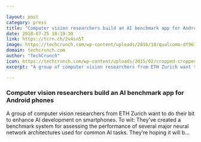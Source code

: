 ```yaml
---

layout: post
category: press
title: "Computer vision researchers build an AI benchmark app for Android phones"
date: 2018-07-25 10:19:30
link: https://tcrn.ch/2v4sn5T
image: https://techcrunch.com/wp-content/uploads/2016/10/qualcomm-df967dac.jpg?w=533
domain: techcrunch.com
author: "TechCrunch"
icon: https://techcrunch.com/wp-content/uploads/2015/02/cropped-cropped-favicon-gradient.png?w=180
excerpt: "A group of computer vision researchers from ETH Zurich want to do their bit to enhance AI development on smartphones. To wit: They’ve created a benchmark system for assessing the performance of several major neural network architectures used for common AI tasks. They’re hoping it will b…"

---
```


### Computer vision researchers build an AI benchmark app for Android phones

A group of computer vision researchers from ETH Zurich want to do their bit to enhance AI development on smartphones. To wit: They’ve created a benchmark system for assessing the performance of several major neural network architectures used for common AI tasks. They’re hoping it will b…